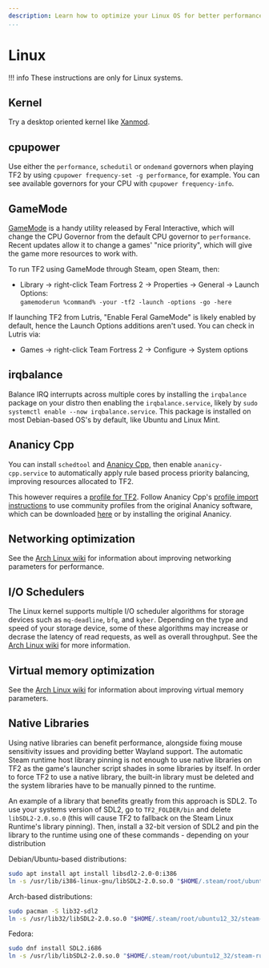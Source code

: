 ```yaml
---
description: Learn how to optimize your Linux OS for better performance.
...
```


# Linux

!!! info
    These instructions are only for Linux systems.

## Kernel

Try a desktop oriented kernel like [Xanmod](https://xanmod.org/).

## cpupower

Use either the `performance`, `schedutil` or `ondemand` governors when playing TF2 by using `cpupower frequency-set -g performance`, for example. You can see available governors for your CPU with `cpupower frequency-info`.

## GameMode

[GameMode](https://github.com/FeralInteractive/gamemode) is a handy utility released by Feral Interactive, which will change the CPU Governor from the default CPU governor to `performance`. Recent updates allow it to change a games' "nice priority", which will give the game more resources to work with.

To run TF2 using GameMode through Steam, open Steam, then:
* Library -> right-click Team Fortress 2 -> Properties -> General -> Launch Options: \
`gamemoderun %command% -your -tf2 -launch -options -go -here`

If launching TF2 from Lutris, "Enable Feral GameMode" is likely enabled by default, hence the Launch Options additions aren't used. You can check in Lutris via:
* Games -> right-click Team Fortress 2 -> Configure -> System options

## irqbalance

Balance IRQ interrupts across multiple cores by installing the `irqbalance` package on your distro then enabling the `irqbalance.service`, likely by `sudo systemctl enable --now irqbalance.service`. 
This package is installed on most Debian-based OS's by default, like Ubuntu and Linux Mint.

## Ananicy Cpp

You can install `schedtool` and [Ananicy Cpp](https://gitlab.com/ananicy-cpp/ananicy-cpp), then enable `ananicy-cpp.service` to automatically apply rule based process priority balancing, improving resources allocated to TF2.

This however requires a [profile for TF2](https://github.com/Nefelim4ag/Ananicy/blob/master/ananicy.d/00-default/_steam.rules). Follow Ananicy Cpp's [profile import instructions](https://gitlab.com/ananicy-cpp/ananicy-cpp#community-rules) to use community profiles from the original Ananicy software, which can be downloaded [here](https://github.com/Nefelim4ag/Ananicy) or by installing the original Ananicy.

## Networking optimization

See the [Arch Linux wiki](https://wiki.archlinux.org/index.php/Sysctl#Improving_performance) for information about improving networking parameters for performance.

## I/O Schedulers
The Linux kernel supports multiple I/O scheduler algorithms for storage devices such as `mq-deadline`, `bfq`, and `kyber`. Depending on the type and speed of your storage device, some of these algorithms may increase or decrase the latency of read requests, as well as overall throughput. See the [Arch Linux wiki](https://wiki.archlinux.org/title/Improving_performance#Input/output_schedulers) for more information.

## Virtual memory optimization

See the [Arch Linux wiki](https://wiki.archlinux.org/index.php/Sysctl#Virtual_memory) for information about improving virtual memory parameters.

## Native Libraries

Using native libraries can benefit performance, alongside fixing mouse sensitivity issues and providing better Wayland support.
The automatic Steam runtime host library pinning is not enough to use native libraries on TF2 as the game's launcher script shades in some libraries by itself. In order to force TF2 to use a native library, the built-in library must be deleted and the system libraries have to be manually pinned to the runtime.

An example of a library that benefits greatly from this approach is SDL2. To use your systems version of SDL2, go to `TF2_FOLDER/bin` and delete `libSDL2-2.0.so.0` (this will cause TF2 to fallback on the Steam Linux Runtime's library pinning).
Then, install a 32-bit version of SDL2 and pin the library to the runtime using one of these commands - depending on your distribution

Debian/Ubuntu-based distributions:
```sh
sudo apt install apt install libsdl2-2.0-0:i386
ln -s /usr/lib/i386-linux-gnu/libSDL2-2.0.so.0 "$HOME/.steam/root/ubuntu12_32/steam-runtime/pinned_libs_32/"
```

Arch-based distributions:
```sh
sudo pacman -S lib32-sdl2
ln -s /usr/lib32/libSDL2-2.0.so.0 "$HOME/.steam/root/ubuntu12_32/steam-runtime/pinned_libs_32/"
```

Fedora:
```sh
sudo dnf install SDL2.i686
ln -s /usr/lib/libSDL2-2.0.so.0 "$HOME/.steam/root/ubuntu12_32/steam-runtime/pinned_libs_32/"
```
